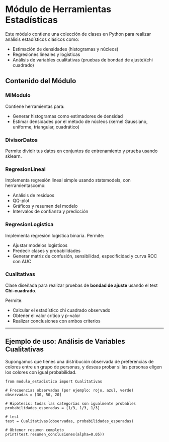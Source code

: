 # Módulo de Herramientas Estadísticas

Este módulo contiene una colección de clases en Python para realizar análisis estadísticos clásicos como:

- Estimación de densidades (histogramas y núcleos)
- Regresiones lineales y logísticas
- Análisis de variables cualitativas (pruebas de bondad de ajuste)(chi cuadrado)

## Contenido del Módulo

### MiModulo
Contiene herramientas para:

- Generar histogramas como estimadores de densidad
- Estimar densidades por el método de núcleos (kernel Gaussiano, uniforme, triangular, cuadrático)

### DivisorDatos
Permite dividir tus datos en conjuntos de entrenamiento y prueba usando sklearn.

### RegresionLineal
Implementa regresión lineal simple usando statsmodels, con herramientascomo:

- Análisis de residuos
- QQ-plot
- Gráficos y resumen del modelo
- Intervalos de confianza y predicción

### RegresionLogistica
Implementa regresión logística binaria. Permite:

- Ajustar modelos logísticos
- Predecir clases y probabilidades
- Generar matriz de confusión, sensibilidad, especificidad y curva ROC con AUC

### Cualitativas
Clase diseñada para realizar pruebas de **bondad de ajuste** usando el test **Chi-cuadrado**.

Permite:

- Calcular el estadístico chi cuadrado observado
- Obtener el valor crítico y p-valor
- Realizar conclusiones con ambos criterios

---

## Ejemplo de uso: Análisis de Variables Cualitativas

Supongamos que tienes una distribución observada de preferencias de colores entre un grupo de personas, y deseas probar si las personas eligen los colores con igual probabilidad.

```
from modulo_estadistico import Cualitativas

# Frecuencias observadas (por ejemplo: rojo, azul, verde)
observadas = [30, 50, 20]

# Hipótesis: todas las categorías son igualmente probables
probabilidades_esperadas = [1/3, 1/3, 1/3]

# test
test = Cualitativas(observadas, probabilidades_esperadas)

# Obtener resumen completo
print(test.resumen_conclusiones(alpha=0.05))
